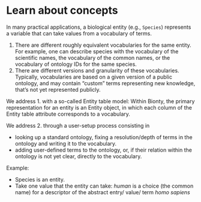 # Learn about concepts

In many practical applications, a biological entity (e.g., `Species`) represents a variable that can take values from a vocabulary of terms.

1. There are different roughly equivalent vocabularies for the same entity.
   For example, one can describe species with the vocabulary of the scientific names, the vocabulary of the common names,
   or the vocabulary of ontology IDs for the same species.
2. There are different versions and granularity of these vocabularies.
   Typically, vocabularies are based on a given version of a public ontology,
   and may contain “custom” terms representing new knowledge, that’s not yet represented publicly.

We address 1. with a so-called Entity table model: Within Bionty, the primary representation for an entity is an Entity object,
in which each column of the Entity table attribute corresponds to a vocabulary.

We address 2. through a user-setup process consisting in

- looking up a standard ontology, fixing a resolution/depth of terms in the ontology and writing it to the vocabulary.
- adding user-defined terms to the ontology, or, if their relation within the ontology is not yet clear, directly to the vocabulary.

Example:

- Species is an entity.
- Take one value that the entity can take: _human_ is a choice (the common name) for a descriptor of the abstract entry/ value/ term _homo sapiens_
